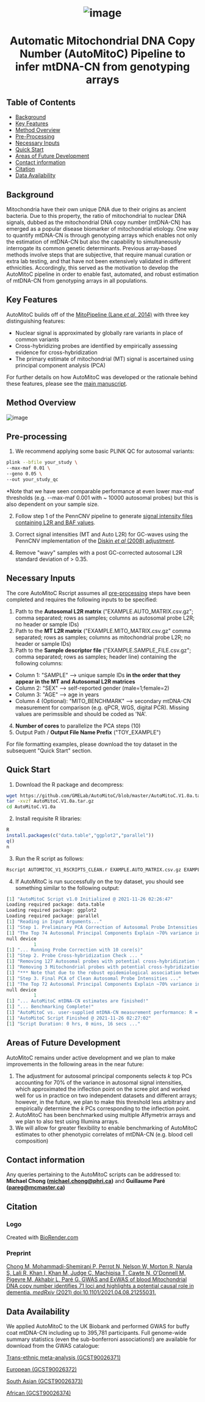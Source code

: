 # <p align="center"> ![image](https://github.com/GMELab/AutoMitoC/blob/main/AutoMitoC_LOGO_2021_11_26_SMALL.png) </p>
# <p align="center"> Automatic Mitochondrial DNA Copy Number (AutoMitoC) Pipeline to infer mtDNA-CN from genotyping arrays </p>

## Table of Contents

 - [Background](#Background)
 - [Key Features](#key-features)
 - [Method Overview](#method-overview)
 - [Pre-Processing](#pre-processing)
 - [Necessary Inputs](#necessary-inputs)
 - [Quick Start](#quick-start)
 - [Areas of Future Development](#areas-of-future-development)
 - [Contact information](#contact-information)
 - [Citation](#citation)
 - [Data Availability](#data-availability)


## Background

Mitochondria have their own unique DNA due to their origins as ancient bacteria. Due to this property, the ratio of mitochondrial to nuclear DNA signals, dubbed as the mitochondrial DNA copy number (mtDNA-CN) has emerged as a popular disease biomarker of mitochondrial etiology. One way to quantify mtDNA-CN is through genotyping arrays which enables not only the estimation of mtDNA-CN but also the capability to simultaneously interrogate its common genetic determinants. Previous array-based methods involve steps that are subjective, that require manual curation or extra lab testing, and that have not been extensively validated in different ethnicities. Accordingly, this served as the motivation to develop the AutoMitoC pipeline in order to enable fast, automated, and robust estimation of mtDNA-CN from genotyping arrays in all populations. 

## Key Features

AutoMitoC builds off of the [MitoPipeline (Lane _et al_, 2014)](http://genvisis.org/MitoPipeline/) with three key distinguishing features: 

* Nuclear signal is approximated by globally rare variants in place of common variants 
* Cross-hybridizing probes are identified by empirically assessing evidence for cross-hybridization
* The primary estimate of mitochondrial (MT) signal is ascertained using principal component analysis (PCA)
 
For further details on how AutoMitoC was developed or the rationale behind these features, please see the [main manuscript](https://www.medrxiv.org/content/10.1101/2021.04.08.21255031v1).

## Method Overview

![image](https://user-images.githubusercontent.com/30928727/143525953-4f39541d-53e0-4f3e-a5bf-4850ad2f1b10.png)

## Pre-processing

1. We recommend applying some basic PLINK QC for autosomal variants:
```sh
plink --bfile your_study \
--max-maf 0.01 \
--geno 0.05 \
--out your_study_qc
```

*Note that we have seen comparable performance at even lower max-maf thresholds (e.g. --max-maf 0.001 with ~ 10000 autosomal probes) but this is also dependent on your sample size. 

2. Follow step 1 of the PennCNV pipeline to generate [signal intensity files containing L2R and BAF values](http://penncnv.openbioinformatics.org/en/latest/user-guide/affy/#step-1-generate-the-signal-intensity-data-based-on-raw-cel-files).

3. Correct signal intensities (MT and Auto L2R) for GC-waves using the PennCNV implementation of the [Diskin _et al_ (2008) adjustment](https://github.com/WGLab/PennCNV/blob/master/genomic_wave.pl). 

4. Remove "wavy" samples with a post GC-corrected autosomal L2R standard deviation of > 0.35. 

## Necessary Inputs

The core AutoMitoC Rscript assumes all [pre-processing](#pre-processing) steps have been completed and requires the following inputs to be specified:

1. Path to the **Autosomal L2R matrix** ("EXAMPLE.AUTO_MATRIX.csv.gz"; comma separated; rows as samples; columns as autosomal probe L2R; no header or sample IDs)
2. Path to the **MT L2R matrix** ("EXAMPLE.MITO_MATRIX.csv.gz" comma separated; rows as samples; columns as mitochondrial probe L2R; no header or sample IDs)
3. Path to the **Sample descriptor file** ("EXAMPLE.SAMPLE_FILE.csv.gz"; comma separated; rows as samples; header line) containing the following columns:
* Column 1: "SAMPLE" --> unique sample IDs **in the order that they appear in the MT and Autosomal L2R matrices**
* Column 2: "SEX" --> self-reported gender (male=1;female=2) 
* Column 3: "AGE" --> age in years 
* Column 4 (Optional): "MITO_BENCHMARK" --> secondary mtDNA-CN measurement for comparison (e.g. qPCR, WGS, digital PCR). Missing values are perimssible and should be coded as 'NA'. 
4. **Number of cores** to parallelize the PCA steps (10)
5. Output Path / **Output File Name Prefix** ("TOY_EXAMPLE")

For file formatting examples, please download the toy dataset in the subsequent "Quick Start" section. 

## Quick Start

1. Download the R package and decompress:
```sh
wget https://github.com/GMELab/AutoMitoC/blob/master/AutoMitoC.V1.0a.tar.gz?raw=true
tar -xvzf AutoMitoC.V1.0a.tar.gz
cd AutoMitoC.V1.0a
```

2. Install requisite R libraries:
```R
R
install.packages(c("data.table","ggplot2","parallel"))
q()
n
```
3. Run the R script as follows:
```sh
Rscript AUTOMITOC_V1_RSCRIPTS_CLEAN.r EXAMPLE.AUTO_MATRIX.csv.gz EXAMPLE.MITO_MATRIX.csv.gz EXAMPLE.SAMPLE_FILE.csv.gz 10 EXAMPLE_TOY
```
4. If AutoMitoC is run successfully on the toy dataset, you should see something similar to the following output:

```R
[1] "AutoMitoC Script v1.0 Initialized @ 2021-11-26 02:26:47"
Loading required package: data.table
Loading required package: ggplot2
Loading required package: parallel
[1] "Reading in Input Arguments..."
[1] "Step 1. Preliminary PCA Correction of Autosomal Probe Intensities ... "
[1] "The Top 74 Autosomal Principal Components Explain ~70% variance in Probe Intensities and will be corrected for "
null device
          1
[1] "... Running Probe Correction with 10 core(s)"
[1] "Step 2. Probe Cross-hybridization Check ... "
[1] "Removing 127 Autosomal probes with potential cross-hybridization to the sex (R > 0.05) or mitochondrial (R > 0.05) genomes "
[1] "Removing 3 Mitochondrial probes with potential cross-hybridization to the sex (R > 0.20) or autosomal (R > 0.05) genomes "
[1] "*** Note that due to the robust epidemiological association between mtDNA-CN and sex, there is an expectation that mitochondrial probes will be associated with sex and therefore the correlation coefficient threshold for removing mitochondrial probes with evidence of cross-hybridization to sex chromosomes is more stringent"
[1] "Step 3. Final PCA of Clean Autosomal Probe Intensities ..."
[1] "The Top 72 Autosomal Principal Components Explain ~70% variance in Probe Intensities and will be corrected for "
null device
          1
[1] "... AutoMitoC mtDNA-CN estimates are finished!"
[1] "... Benchmarking Complete!"
[1] "AutoMitoC vs. user-supplied mtDNA-CN measurement performance: R = 0.647; Association P-value = 1.67e-164"
[1] "AutoMitoC Script Finished @ 2021-11-26 02:27:02"
[1] "Script Duration: 0 hrs, 0 mins, 16 secs ..."

```
## Areas of Future Development

AutoMitoC remains under active development and we plan to make improvements in the following areas in the near future:

1. The adjustment for autosomal principal components selects _k_ top PCs accounting for 70% of the variance in autosomal signal intensities, which approximated the inflection point on the scree plot and  worked well for us in practice on two independent datasets and different arrays; however, in the future, we plan to make this threshold less arbitrary and empirically determine the _k_ PCs corresponding to the inflection point. 
2. AutoMitoC has been benchmarked using multiple Affymetrix arrays and we plan to also test using Illumina arrays. 
3. We will allow for greater flexibility to enable benchmarking of AutoMitoC estimates to other phenotypic correlates of mtDNA-CN (e.g. blood cell composition)

## Contact information
Any queries pertaining to the AutoMitoC scripts can be addressed to:
**Michael Chong (michael.chong@phri.ca)** and **Guillaume Paré (pareg@mcmaster.ca)**

## Citation 
### Logo 
Created with [BioRender.com](https://biorender.com/)
### Preprint
[Chong M, Mohammadi-Shemirani P, Perrot N, Nelson W, Morton R, Narula S, Lali R, Khan I, Khan M, Judge C, Machipisa T, Cawte N, O'Donnell M, Pigeyre M, Akhabir L, Paré G. GWAS and ExWAS of blood Mitochondrial DNA copy number identifies 71 loci and highlights a potential causal role in dementia. _medRxiv_ (2021) doi:10.1101/2021.04.08.21255031.](https://www.medrxiv.org/content/10.1101/2021.04.08.21255031v1)

## Data Availability 
We applied AutoMitoC to the UK Biobank and performed GWAS for buffy coat mtDNA-CN including up to 395,781 participants. Full genome-wide summary statistics (even the sub-bonferroni associations!) are available for download from the GWAS catalogue:

[Trans-ethnic meta-analysis (GCST90026371)](http://ftp.ebi.ac.uk/pub/databases/gwas/summary_statistics/GCST90026001-GCST90027000/GCST90026371/)

[European (GCST90026372)](http://ftp.ebi.ac.uk/pub/databases/gwas/summary_statistics/GCST90026001-GCST90027000/GCST90026372/)

[South Asian (GCST90026373)](http://ftp.ebi.ac.uk/pub/databases/gwas/summary_statistics/GCST90026001-GCST90027000/GCST90026373/)

[African (GCST90026374)](http://ftp.ebi.ac.uk/pub/databases/gwas/summary_statistics/GCST90026001-GCST90027000/GCST90026374/)
